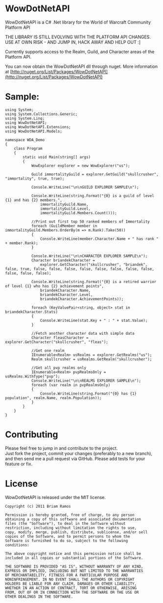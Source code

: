 WowDotNetAPI
=========
WowDotNetAPI is a C# .Net library for the World of Warcraft Community Platform API

THE LIBRARY IS STILL EVOLVING WITH THE PLATFORM API CHANGES. USE AT OWN RISK - AND JUMP IN, HACK AWAY AND HELP OUT :]

Currently supports access to the Realm, Guild, and Character areas of the Platform API.

You can now obtain the WowDotNetAPI dll through nuget. More information at [http://nuget.org/List/Packages/WowDotNetAPI](http://nuget.org/List/Packages/WowDotNetAPI)

Sample:
=========
	using System;
	using System.Collections.Generic;
	using System.Linq;
	using WowDotNetAPI;
	using WowDotNetAPI.Extensions;
	using WowDotNetAPI.Models;

	namespace WDA_Demo
	{
		class Program
		{
			static void Main(string[] args)
			{
				WowExplorer explorer = new WowExplorer("us");

				Guild immortalityGuild = explorer.GetGuild("skullcrusher", "immortality", true, true);

				Console.WriteLine("\n\nGUILD EXPLORER SAMPLE\n");

				Console.WriteLine(string.Format("{0} is a guild of level {1} and has {2} members.",
					immortalityGuild.Name,
					immortalityGuild.Level,
					immortalityGuild.Members.Count()));

				//Print out first top 50 ranked members of Immortality
				foreach (GuildMember member in immortalityGuild.Members.OrderBy(m => m.Rank).Take(50))
				{
					Console.WriteLine(member.Character.Name + " has rank " + member.Rank);
				}

				Console.WriteLine("\n\nCHARACTER EXPLORER SAMPLE\n");
				Character briandekCharacter =
					explorer.GetCharacter("skullcrusher", "briandek", false, true, false, false, false, false, false, false, false, false, false, false, false);

				Console.WriteLine(string.Format("{0} is a retired warrior of level {1} who has {2} achievement points",
					briandekCharacter.Name,
					briandekCharacter.Level,
					briandekCharacter.AchievementPoints));

				foreach (KeyValuePair<string, object> stat in briandekCharacter.Stats)
				{
					Console.WriteLine(stat.Key + " : " + stat.Value);
				}

				//Fetch another character data with simple data 
				Character fleasCharacter = explorer.GetCharacter("skullcrusher", "fleas");

				//Get one realm
				IEnumerable<Realm> usRealms = explorer.GetRealms("us");
				Realm skullcrusher = usRealms.GetRealm("skullcrusher");

				//Get all pvp realms only
				IEnumerable<Realm> pvpRealmsOnly = usRealms.WithType("pvp");
				Console.WriteLine("\n\nREALMS EXPLORER SAMPLE\n");
				foreach (var realm in pvpRealmsOnly)
				{
					Console.WriteLine(string.Format("{0} has {1} population", realm.Name, realm.Population));
				}
			}
		}
	}


Contributing
============
 
Please feel free to jump in and contribute to the project.  
Just fork the project, commit your changes (preferably to a new branch), and then send me a pull request via GitHub. 
Please add tests for your feature or fix.
 

 
License
=======
 
WowDotNetAPI is released under the MIT license.
 
    Copyright (c) 2011 Briam Ramos
 
    Permission is hereby granted, free of charge, to any person
    obtaining a copy of this software and associated documentation
    files (the "Software"), to deal in the Software without
    restriction, including without limitation the rights to use,
    copy, modify, merge, publish, distribute, sublicense, and/or sell
    copies of the Software, and to permit persons to whom the
    Software is furnished to do so, subject to the following
    conditions:
 
    The above copyright notice and this permission notice shall be
    included in all copies or substantial portions of the Software.
 
    THE SOFTWARE IS PROVIDED "AS IS", WITHOUT WARRANTY OF ANY KIND,
    EXPRESS OR IMPLIED, INCLUDING BUT NOT LIMITED TO THE WARRANTIES
    OF MERCHANTABILITY, FITNESS FOR A PARTICULAR PURPOSE AND
    NONINFRINGEMENT. IN NO EVENT SHALL THE AUTHORS OR COPYRIGHT
    HOLDERS BE LIABLE FOR ANY CLAIM, DAMAGES OR OTHER LIABILITY,
    WHETHER IN AN ACTION OF CONTRACT, TORT OR OTHERWISE, ARISING
    FROM, OUT OF OR IN CONNECTION WITH THE SOFTWARE OR THE USE OR
    OTHER DEALINGS IN THE SOFTWARE.